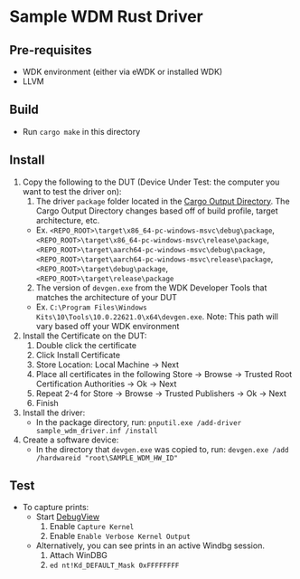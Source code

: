 # Sample WDM Rust Driver

## Pre-requisites

* WDK environment (either via eWDK or installed WDK)
* LLVM

## Build

* Run `cargo make` in this directory

## Install

1. Copy the following to the DUT (Device Under Test: the computer you want to test the driver on):
   1. The driver `package` folder located in the [Cargo Output Directory](https://doc.rust-lang.org/cargo/guide/build-cache.html). The Cargo Output Directory changes based off of build profile, target architecture, etc.
     * Ex. `<REPO_ROOT>\target\x86_64-pc-windows-msvc\debug\package`, `<REPO_ROOT>\target\x86_64-pc-windows-msvc\release\package`, `<REPO_ROOT>\target\aarch64-pc-windows-msvc\debug\package`, `<REPO_ROOT>\target\aarch64-pc-windows-msvc\release\package`,
     `<REPO_ROOT>\target\debug\package`,
     `<REPO_ROOT>\target\release\package`
   2. The version of `devgen.exe` from the WDK Developer Tools that matches the architecture of your DUT
     * Ex. `C:\Program Files\Windows Kits\10\Tools\10.0.22621.0\x64\devgen.exe`. Note: This path will vary based off your WDK environment
2. Install the Certificate on the DUT:
   1. Double click the certificate
   2. Click Install Certificate
   3. Store Location: Local Machine -> Next
   4. Place all certificates in the following Store -> Browse -> Trusted Root Certification Authorities -> Ok -> Next
   5. Repeat 2-4 for Store -> Browse -> Trusted Publishers -> Ok -> Next
   6. Finish
3. Install the driver:
   * In the package directory, run: `pnputil.exe /add-driver sample_wdm_driver.inf /install`
4. Create a software device:
   * In the directory that `devgen.exe` was copied to, run: `devgen.exe /add /hardwareid "root\SAMPLE_WDM_HW_ID"`

## Test

* To capture prints:
  * Start [DebugView](https://learn.microsoft.com/en-us/sysinternals/downloads/debugview)
    1. Enable `Capture Kernel`
    2. Enable `Enable Verbose Kernel Output`
  * Alternatively, you can see prints in an active Windbg session.
    1. Attach WinDBG
    2. `ed nt!Kd_DEFAULT_Mask 0xFFFFFFFF`
